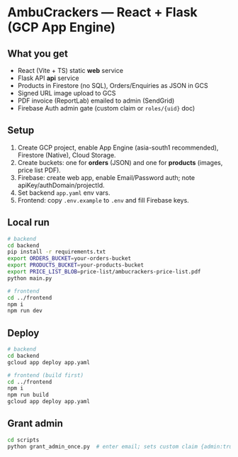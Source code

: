 # AmbuCrackers — React + Flask (GCP App Engine)

## What you get
- React (Vite + TS) static **web** service
- Flask API **api** service
- Products in Firestore (no SQL), Orders/Enquiries as JSON in GCS
- Signed URL image upload to GCS
- PDF invoice (ReportLab) emailed to admin (SendGrid)
- Firebase Auth admin gate (custom claim or `roles/{uid}` doc)

## Setup
1. Create GCP project, enable App Engine (asia-south1 recommended), Firestore (Native), Cloud Storage.
2. Create buckets: one for **orders** (JSON) and one for **products** (images, price list PDF).
3. Firebase: create web app, enable Email/Password auth; note apiKey/authDomain/projectId.
4. Set backend `app.yaml` env vars.
5. Frontend: copy `.env.example` to `.env` and fill Firebase keys.

## Local run
```bash
# backend
cd backend
pip install -r requirements.txt
export ORDERS_BUCKET=your-orders-bucket
export PRODUCTS_BUCKET=your-products-bucket
export PRICE_LIST_BLOB=price-list/ambucrackers-price-list.pdf
python main.py

# frontend
cd ../frontend
npm i
npm run dev
```

## Deploy
```bash
# backend
cd backend
gcloud app deploy app.yaml

# frontend (build first)
cd ../frontend
npm i
npm run build
gcloud app deploy app.yaml
```

## Grant admin
```bash
cd scripts
python grant_admin_once.py  # enter email; sets custom claim {admin:true}
```
